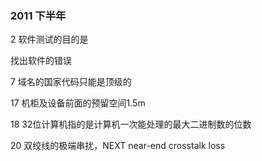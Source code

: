 ### 2011 下半年

2 软件测试的目的是

找出软件的错误

7 域名的国家代码只能是顶级的

17 机柜及设备前面的预留空间1.5m

18 32位计算机指的是计算机一次能处理的最大二进制数的位数

20 双绞线的极端串扰，NEXT near-end crosstalk loss
